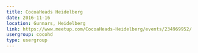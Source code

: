 ```yaml
---
title: CocoaHeads Heidelberg
date: 2016-11-16
location: Gunnars, Heidelberg
link: https://www.meetup.com/CocoaHeads-Heidelberg/events/234969952/
usergroup: cocohd
type: usergroup
---
```

